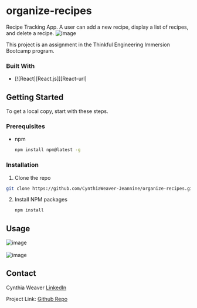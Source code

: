 # organize-recipes

Recipe Tracking App. A user can add a new recipe, display a list of recipes, and delete a recipe.
![image](https://github.com/CynthiaWeaver-Jeannine/organize-recipes/assets/132491873/2de7a627-18e6-43c4-8cbf-44c3a7d39df9)
<p>This project is an assignment in the Thinkful Engineering Immersion Bootcamp program.</p>

### Built With
* [![React][React.js]][React-url]

## Getting Started

To get a local copy, start with these steps.

### Prerequisites
* npm
  ```sh
  npm install npm@latest -g
  ```

### Installation
1.  Clone the repo
   ```sh
  git clone https://github.com/CynthiaWeaver-Jeannine/organize-recipes.git
   ```
2. Install NPM packages
   ```sh
   npm install
   ```
## Usage
  ![image](https://github.com/CynthiaWeaver-Jeannine/organize-recipes/assets/132491873/cf8990cb-d146-4aa3-a9a7-a27202ea4f8c)
  <br/>
  <br/>
  ![image](https://github.com/CynthiaWeaver-Jeannine/organize-recipes/assets/132491873/e3140e0e-e405-4785-95c3-2756ce4efd59)

  ## Contact

Cynthia Weaver [LinkedIn](linkedin.com/in/cynthiajweaver-dev)

Project Link: [Github Repo](https://github.com/organize-recipes)


